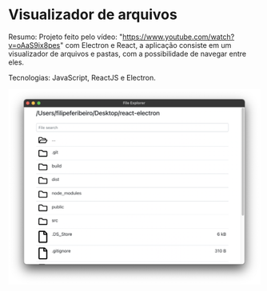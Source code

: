 # Visualizador de arquivos

Resumo: Projeto feito pelo vídeo: "https://www.youtube.com/watch?v=oAaS9ix8pes" com Electron e React, a aplicação consiste em um visualizador de arquivos e pastas, com a possibilidade de navegar entre eles.

Tecnologias: JavaScript, ReactJS e Electron.

<img src="https://github.com/filipeferibeiro/ElectronReact/blob/master/App.png">

